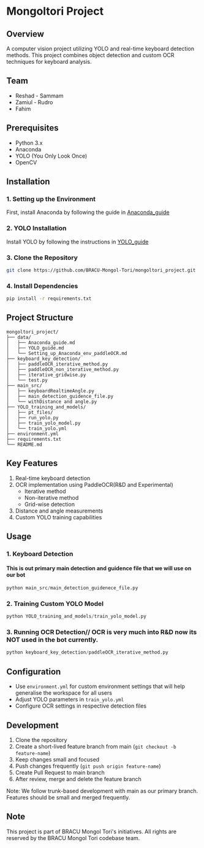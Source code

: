 # Mongoltori Project

## Overview
A computer vision project utilizing YOLO and real-time keyboard detection methods. This project combines object detection and custom OCR techniques for keyboard analysis.

## Team
- Reshad - Sammam
- Zamiul - Rudro
- Fahim
  

## Prerequisites
- Python 3.x
- Anaconda
- YOLO (You Only Look Once)
- OpenCV

## Installation

### 1. Setting up the Environment
First, install Anaconda by following the guide in [Anaconda_guide](data/Setting_up_Anaconda_env_paddleOCR.md)

### 2. YOLO Installation
Install YOLO by following the instructions in [YOLO_guide](data/Yolo_guide.md)

### 3. Clone the Repository
```bash
git clone https://github.com/BRACU-Mongol-Tori/mongoltori_project.git
```

### 4. Install Dependencies
```bash
pip install -r requirements.txt
```

## Project Structure
```
mongoltori_project/
├── data/
│   ├── Anaconda_guide.md
│   ├── YOLO_guide.md
│   └── Setting_up_Anaconda_env_paddleOCR.md
├── keyboard_key_detection/
│   ├── paddleOCR_iterative_method.py
│   ├── paddleOCR_non_iterative_method.py
│   ├── iterative_gridwise.py
│   └── test.py
├── main_src/
│   ├── keyboardRealtimeAngle.py
│   ├── main_detection_guidence_file.py
│   └── withDistance and angle.py
├── YOLO_training_and_models/
│   ├── pt_files/
│   ├── run_yolo.py
│   ├── train_yolo_model.py
│   └── train_yolo.yml
├── environment.yml
├── requirements.txt
└── README.md
```

## Key Features
1. Real-time keyboard detection
2. OCR implementation using PaddleOCR(R&D and Experimental)
   - Iterative method
   - Non-iterative method
   - Grid-wise detection
3. Distance and angle measurements
4. Custom YOLO training capabilities

## Usage

### 1. Keyboard Detection
#### This is out primary main detection and guidence file that we will use on our bot
```python
python main_src/main_detection_guidenece_file.py
```

### 2. Training Custom YOLO Model
```python
python YOLO_training_and_models/train_yolo_model.py
```

### 3. Running OCR Detection// OCR is very much into R&D now its NOT used in the bot currently.

```python
python keyboard_key_detection/paddleOCR_iterative_method.py
```

## Configuration
- Use `environment.yml` for custom environment settings that will help generalise the workspace for all users
- Adjust YOLO parameters in `train_yolo.yml`
- Configure OCR settings in respective detection files

## Development
1. Clone the repository
2. Create a short-lived feature branch from main (`git checkout -b feature-name`)
3. Keep changes small and focused
4. Push changes frequently (`git push origin feature-name`)
5. Create Pull Request to main branch
6. After review, merge and delete the feature branch

Note: We follow trunk-based development with main as our primary branch. Features should be small and merged frequently.




## Note
This project is part of BRACU Mongol Tori's initiatives. All rights are reserved by the BRACU Mongol Tori codebase team.
